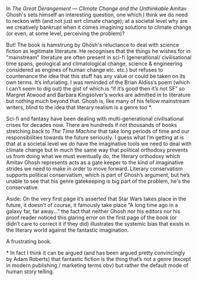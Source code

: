 In _The Great Derangement — Climate Change and the Unthinkable_ Amitav Ghosh's sets himself an interesting question, one which I think we do need to reckon with (and not just wrt climate change); at a societal level why are we creatively bankrupt when it comes imagining solutions to climate change (or even, at some level, perceiving the problem)? 

But! The book is hamstrung by Ghosh's reluctance to deal with science fiction as legitimate literature. He recognises that the things he wishes for in "mainstream" literature are often present in sci-fi (generational/ civilisational time spans, geological and climatological change, science & engineering considered as engines of human change etc. etc.) but refuses to countenance the idea that this stuff has any value or could be taken on its own terms. It’s infuriating. I was reminded of the Brian Aldiss’s poem (which I can’t seem to dig out) the gist of which is “if it’s good then it’s not SF” so Margret Atwood and Barbara Kingsolver’s works are admitted in to literature but nothing much beyond that. Ghosh is, like many of his fellow mainstream writers, blind to the idea that literary realism is a genre too *. 

Sci-fi and fantasy have been dealing with multi-generational civilisational crises for decades now. There are hundreds if not thousands of books stretching back to _The Time Machine_ that take long periods of time and our responsibilities towards the future seriously. I guess what I’m getting at is that at a societal level we _do_ have the imaginative tools we need to deal with climate change but in much the same way that political orthodoxy prevents us from doing what we must eventually do, the literary orthodoxy which Amitav Ghosh represents acts as a gate keeper to the kind of imaginative strides we need to make in order to move forward. Literary conservatism supports political conservatism, which is part of Ghosh’s argument, but he’s unable to see that his genre gatekeeping is big part of the problem, he's the conservative.

Aside: On the very first page it’s asserted that Star Wars takes place in the future, it doesn’t of course, it famously take place “A long time ago in a galaxy far, far away…” the fact that neither Ghosh nor his editors nor his proof reader noticed this glaring error on the first page of the book (or didn’t care to correct it if they did) illustrates the systemic bias that exists in the literary world against the fantastic imagination.

A frustrating book.

\* In fact I think it can be argued (and has been argued pretty convincingly by Adam Roberts) that fantastic fiction is the thing that’s not a genre (except in modern publishing / marketing terms obv) but rather the default mode of human story telling.
